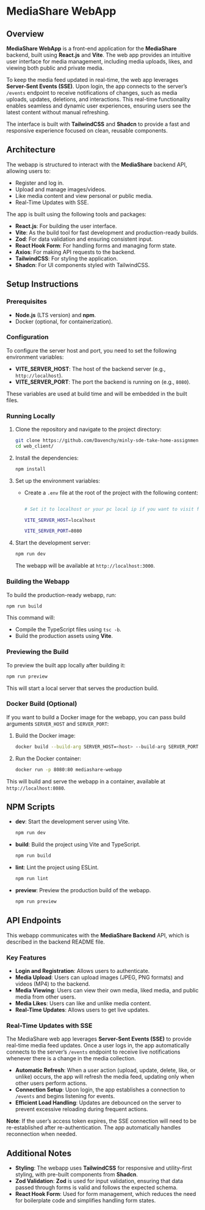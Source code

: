 # MediaShare WebApp

## Overview

**MediaShare WebApp** is a front-end application for the **MediaShare** backend, built using **React.js** and **Vite**. The web app provides an intuitive user interface for media management, including media uploads, likes, and viewing both public and private media.

To keep the media feed updated in real-time, the web app leverages **Server-Sent Events (SSE)**. Upon login, the app connects to the server’s `/events` endpoint to receive notifications of changes, such as media uploads, updates, deletions, and interactions. This real-time functionality enables seamless and dynamic user experiences, ensuring users see the latest content without manual refreshing.

The interface is built with **TailwindCSS** and **Shadcn** to provide a fast and responsive experience focused on clean, reusable components.

## Architecture

The webapp is structured to interact with the **MediaShare** backend API, allowing users to:

- Register and log in.
- Upload and manage images/videos.
- Like media content and view personal or public media.
- Real-Time Updates with SSE.

The app is built using the following tools and packages:

- **React.js**: For building the user interface.
- **Vite**: As the build tool for fast development and production-ready builds.
- **Zod**: For data validation and ensuring consistent input.
- **React Hook Form**: For handling forms and managing form state.
- **Axios**: For making API requests to the backend.
- **TailwindCSS**: For styling the application.
- **Shadcn**: For UI components styled with TailwindCSS.

## Setup Instructions

### Prerequisites

- **Node.js** (LTS version) and **npm**.
- Docker (optional, for containerization).

### Configuration

To configure the server host and port, you need to set the following environment variables:

- **VITE_SERVER_HOST**: The host of the backend server (e.g., `http://localhost`).
- **VITE_SERVER_PORT**: The port the backend is running on (e.g., `8080`).

These variables are used at build time and will be embedded in the built files.

### Running Locally

1. Clone the repository and navigate to the project directory:

   ```bash
   git clone https://github.com/Davenchy/minly-sde-take-home-assignment.git
   cd web_client/
   ```

1. Install the dependencies:

   ```bash
   npm install
   ```

1. Set up the environment variables:

   - Create a `.env` file at the root of the project with the following content:

     ```bash

     # Set it to localhost or your pc local ip if you want to visit from other device

     VITE_SERVER_HOST=localhost

     VITE_SERVER_PORT=8080

     ```

1. Start the development server:

   ```bash
   npm run dev
   ```

   The webapp will be available at `http://localhost:3000`.

### Building the Webapp

To build the production-ready webapp, run:

```bash
npm run build
```

This command will:

- Compile the TypeScript files using `tsc -b`.
- Build the production assets using **Vite**.

### Previewing the Build

To preview the built app locally after building it:

```bash
npm run preview
```

This will start a local server that serves the production build.

### Docker Build (Optional)

If you want to build a Docker image for the webapp, you can pass build arguments `SERVER_HOST` and `SERVER_PORT`:

1. Build the Docker image:

   ```bash
   docker build --build-arg SERVER_HOST=<host> --build-arg SERVER_PORT=<port> -t mediashare-webapp .
   ```

1. Run the Docker container:

   ```bash
   docker run -p 8080:80 mediashare-webapp
   ```

This will build and serve the webapp in a container, available at `http://localhost:8080`.

## NPM Scripts

- **dev**: Start the development server using Vite.

  ```bash
  npm run dev
  ```

- **build**: Build the project using Vite and TypeScript.

  ```bash
  npm run build
  ```

- **lint**: Lint the project using ESLint.

  ```bash
  npm run lint
  ```

- **preview**: Preview the production build of the webapp.

  ```bash
  npm run preview
  ```

## API Endpoints

This webapp communicates with the **MediaShare Backend** API, which is described in the backend README file.

### Key Features

- **Login and Registration**: Allows users to authenticate.
- **Media Upload**: Users can upload images (JPEG, PNG formats) and videos (MP4) to the backend.
- **Media Viewing**: Users can view their own media, liked media, and public media from other users.
- **Media Likes**: Users can like and unlike media content.
- **Real-Time Updates**: Allows users to get live updates.

### Real-Time Updates with SSE

The MediaShare web app leverages **Server-Sent Events (SSE)** to provide real-time media feed updates. Once a user logs in, the app automatically connects to the server’s `/events` endpoint to receive live notifications whenever there is a change in the media collection.

- **Automatic Refresh**: When a user action (upload, update, delete, like, or unlike) occurs, the app will refresh the media feed, updating only when other users perform actions.
- **Connection Setup**: Upon login, the app establishes a connection to `/events` and begins listening for events.
- **Efficient Load Handling**: Updates are debounced on the server to prevent excessive reloading during frequent actions.

**Note**: If the user’s access token expires, the SSE connection will need to be re-established after re-authentication. The app automatically handles reconnection when needed.

## Additional Notes

- **Styling**: The webapp uses **TailwindCSS** for responsive and utility-first styling, with pre-built components from **Shadcn**.
- **Zod Validation**: **Zod** is used for input validation, ensuring that data passed through forms is valid and follows the expected schema.
- **React Hook Form**: Used for form management, which reduces the need for boilerplate code and simplifies handling form states.
